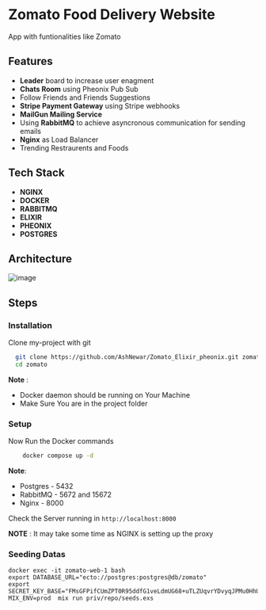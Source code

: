 
# Zomato Food Delivery Website

App with funtionalities like Zomato 

## Features
- __Leader__ board to increase user enagment 
- __Chats Room__ using Pheonix Pub Sub
- Follow Friends and Friends Suggestions
- __Stripe Payment Gateway__ using Stripe webhooks
- __MailGun Mailing Service__
- Using __RabbitMQ__ to achieve asyncronous communication for sending emails
- __Nginx__ as Load Balancer
- Trending Restraurents and Foods




## Tech Stack

- __NGINX__
- __DOCKER__
- __RABBITMQ__
- __ELIXIR__
- __PHEONIX__
- __POSTGRES__

## Architecture

![image](https://github.com/user-attachments/assets/fbe9e58a-f367-4755-adae-b652a6607158)


## Steps
### Installation

Clone my-project with git

```bash
  git clone https://github.com/AshNewar/Zomato_Elixir_pheonix.git zomato
  cd zomato
```
__Note__ : 
- Docker daemon should be running on Your Machine
- Make Sure You are in the project folder

### Setup
Now Run the Docker commands
```bash
    docker compose up -d
```
__Note__:
- Postgres - 5432 
- RabbitMQ - 5672 and 15672
- Nginx - 8000

Check the Server running in ``http://localhost:8000``

__NOTE__ : It may take some time as NGINX is setting up the proxy

### Seeding Datas
```
docker exec -it zomato-web-1 bash
export DATABASE_URL="ecto://postgres:postgres@db/zomato"
export SECRET_KEY_BASE="FMsGFPifCUmZPT0R95ddfG1veLdmUG68+uTLZUqvrYDvyqJPMu0HhUCG9BZQ/0Ht"
MIX_ENV=prod  mix run priv/repo/seeds.exs
```



